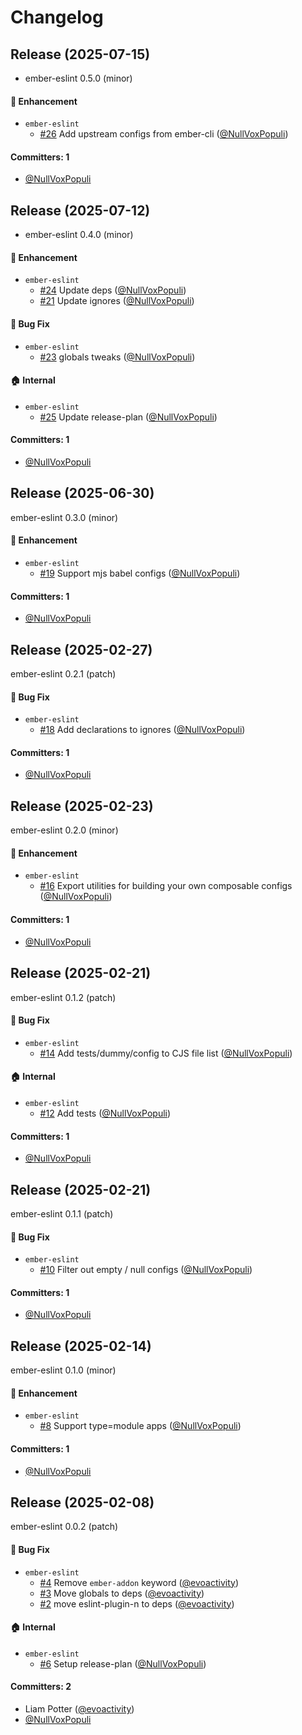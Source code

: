 # Changelog

## Release (2025-07-15)

* ember-eslint 0.5.0 (minor)

#### :rocket: Enhancement
* `ember-eslint`
  * [#26](https://github.com/NullVoxPopuli/ember-eslint/pull/26) Add upstream configs from ember-cli ([@NullVoxPopuli](https://github.com/NullVoxPopuli))

#### Committers: 1
- [@NullVoxPopuli](https://github.com/NullVoxPopuli)

## Release (2025-07-12)

* ember-eslint 0.4.0 (minor)

#### :rocket: Enhancement
* `ember-eslint`
  * [#24](https://github.com/NullVoxPopuli/ember-eslint/pull/24) Update deps ([@NullVoxPopuli](https://github.com/NullVoxPopuli))
  * [#21](https://github.com/NullVoxPopuli/ember-eslint/pull/21) Update ignores ([@NullVoxPopuli](https://github.com/NullVoxPopuli))

#### :bug: Bug Fix
* `ember-eslint`
  * [#23](https://github.com/NullVoxPopuli/ember-eslint/pull/23) globals tweaks ([@NullVoxPopuli](https://github.com/NullVoxPopuli))

#### :house: Internal
* `ember-eslint`
  * [#25](https://github.com/NullVoxPopuli/ember-eslint/pull/25) Update release-plan ([@NullVoxPopuli](https://github.com/NullVoxPopuli))

#### Committers: 1
- [@NullVoxPopuli](https://github.com/NullVoxPopuli)

## Release (2025-06-30)

ember-eslint 0.3.0 (minor)

#### :rocket: Enhancement
* `ember-eslint`
  * [#19](https://github.com/NullVoxPopuli/ember-eslint/pull/19) Support mjs babel configs ([@NullVoxPopuli](https://github.com/NullVoxPopuli))

#### Committers: 1
- [@NullVoxPopuli](https://github.com/NullVoxPopuli)

## Release (2025-02-27)

ember-eslint 0.2.1 (patch)

#### :bug: Bug Fix
* `ember-eslint`
  * [#18](https://github.com/NullVoxPopuli/ember-eslint/pull/18) Add declarations to ignores ([@NullVoxPopuli](https://github.com/NullVoxPopuli))

#### Committers: 1
- [@NullVoxPopuli](https://github.com/NullVoxPopuli)

## Release (2025-02-23)

ember-eslint 0.2.0 (minor)

#### :rocket: Enhancement
* `ember-eslint`
  * [#16](https://github.com/NullVoxPopuli/ember-eslint/pull/16) Export utilities for building your own composable configs ([@NullVoxPopuli](https://github.com/NullVoxPopuli))

#### Committers: 1
- [@NullVoxPopuli](https://github.com/NullVoxPopuli)

## Release (2025-02-21)

ember-eslint 0.1.2 (patch)

#### :bug: Bug Fix
* `ember-eslint`
  * [#14](https://github.com/NullVoxPopuli/ember-eslint/pull/14) Add tests/dummy/config to CJS file list ([@NullVoxPopuli](https://github.com/NullVoxPopuli))

#### :house: Internal
* `ember-eslint`
  * [#12](https://github.com/NullVoxPopuli/ember-eslint/pull/12) Add tests ([@NullVoxPopuli](https://github.com/NullVoxPopuli))

#### Committers: 1
- [@NullVoxPopuli](https://github.com/NullVoxPopuli)

## Release (2025-02-21)

ember-eslint 0.1.1 (patch)

#### :bug: Bug Fix
* `ember-eslint`
  * [#10](https://github.com/NullVoxPopuli/ember-eslint/pull/10) Filter out empty / null configs ([@NullVoxPopuli](https://github.com/NullVoxPopuli))

#### Committers: 1
- [@NullVoxPopuli](https://github.com/NullVoxPopuli)

## Release (2025-02-14)

ember-eslint 0.1.0 (minor)

#### :rocket: Enhancement
* `ember-eslint`
  * [#8](https://github.com/NullVoxPopuli/ember-eslint/pull/8) Support type=module apps ([@NullVoxPopuli](https://github.com/NullVoxPopuli))

#### Committers: 1
- [@NullVoxPopuli](https://github.com/NullVoxPopuli)

## Release (2025-02-08)

ember-eslint 0.0.2 (patch)

#### :bug: Bug Fix
* `ember-eslint`
  * [#4](https://github.com/NullVoxPopuli/ember-eslint/pull/4) Remove `ember-addon` keyword ([@evoactivity](https://github.com/evoactivity))
  * [#3](https://github.com/NullVoxPopuli/ember-eslint/pull/3) Move globals to deps ([@evoactivity](https://github.com/evoactivity))
  * [#2](https://github.com/NullVoxPopuli/ember-eslint/pull/2) move eslint-plugin-n to deps ([@evoactivity](https://github.com/evoactivity))

#### :house: Internal
* `ember-eslint`
  * [#6](https://github.com/NullVoxPopuli/ember-eslint/pull/6) Setup release-plan ([@NullVoxPopuli](https://github.com/NullVoxPopuli))

#### Committers: 2
- Liam Potter ([@evoactivity](https://github.com/evoactivity))
- [@NullVoxPopuli](https://github.com/NullVoxPopuli)
